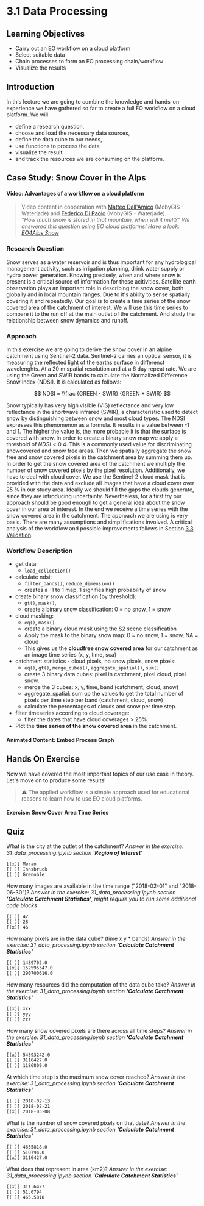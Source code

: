 # 3.1 Data Processing

## Learning Objectives

- Carry out an EO workflow on a cloud platform
- Select suitable data
- Chain processes to form an EO processing chain/workflow
- Visualize the results

## Introduction

In this lecture we are going to combine the knowledge and hands-on experience we have gathered so far to create a full EO workflow on a cloud platform.
We will  

- define a research question,
- choose and load the necessary data sources,
- define the data cube to our needs,
- use functions to process the data,
- visualize the result
- and track the resources we are consuming on the platform.

## Case Study: Snow Cover in the Alps

#### Video: Advantages of a workflow on a cloud platform

> Video content in cooperation with [Matteo Dall'Amico](https://waterjade.com/en/about-us/) (MobyGIS - Waterjade) and [Federico Di Paolo](https://waterjade.com/en/about-us/) (MobyGIS - Waterjade). <br>
> *“How much snow is stored in that mountain, when will it melt?” We answered this question using EO cloud platforms! Have a look: [EO4Alps Snow](https://waterjade.com/eo4alps-snow/)*

### Research Question

Snow serves as a water reservoir and is thus important for any hydrological management activity, such as irrigation planning, drink water supply or hydro power generation. Knowing precisely, when and where snow is present is a critical source of information for these acitivities. Satellite earth observation plays an important role in describing the snow cover, both globally and in local mountain ranges. Due to it's ability to sense spatially covering it and repeatedly. Our goal is to create a time series of the snow covered area of the catchment of interest. We will use this time series to compare it to the run off at the main outlet of the catchment. And study the relationship between snow dynamics and runoff.

### Approach

In this exercise we are going to derive the snow cover in an alpine catchment using Sentinel-2 data. Sentinel-2 carries an optical sensor, it is measuring the reflected light of the earths surface in differenct wavelenghts. At a 20 m spatial resolution and at a 6 day repeat rate. We are using the Green and SWIR bands to calculate the Normalized Difference Snow Index (NDSI). It is calculated as follows:

$$ NDSI = \\frac {GREEN - SWIR} {GREEN + SWIR} $$

Snow typically has very high visible (VIS) reflectance and very low reflectance in the shortwave infrared (SWIR), a characteristic used to detect snow by distinguishing between snow and most cloud types. The NDSI expresses this phenomenon as a formula. It results in a value between -1 and 1. The higher the value is, the more probable it is that the surface is covered with snow. In order to create a binary snow map we apply a threshold of $NDSI < 0.4$. This is a commonly used value for discriminating snowcovered and snow free areas. Then we spatially aggregate the snow free and snow covered pixels in the catchment area by summing them up. In order to get the snow covered area of the catchment we multiply the number of snow covered pixels by the pixel resolution. Additionally, we have to deal with cloud cover. We use the Sentinel-2 cloud mask that is provided with the data and exclude all images that have a cloud cover over 25 % in our study area. Ideally we should fill the gaps the clouds generate, since they are introducing uncertainty. Nevertheless, for a first try our approach should be good enough to get a general idea about the snow cover in our area of interest. In the end we receive a time series with the snow covered area in the catchment.
The approach we are using is very basic. There are many assumptions and simplifications involved. A critical analysis of the workflow and possible improvements follows in Section [3.3 Validation](https://github.com/EO-College/cubes-and-clouds/blob/main/lectures/3.3_validation/3.3_validation.md#critically-analyse-a-workflow).

### Workflow Description

- get data:
  - `load_collection()`
- calculate ndsi:
  - `filter_bands()`, `reduce_dimension()`
  - creates a -1 to 1 map, 1 signifies high probability of snow
- create binary snow classification (by threshold):
  - `gt()`, `mask()`,
  - create a binary snow classification: 0 = no snow, 1 = snow
- cloud masking:
  - `eq()`, `mask()`
  - create a binary cloud mask using the S2 scene classification
  - Apply the mask to the binary snow map: 0 = no snow, 1 = snow, NA = cloud
  - This gives us the **cloudfree snow covered area** for our catchment as an image time series (x, y, time, sca)
- catchment statistics - cloud pixels, no snow pixels, snow pixels:
  - `eq()`, `gt()`, `merge_cubes()`, `aggregate_spatial()`, `sum()`
  - create 3 binary data cubes: pixel in catchment, pixel cloud, pixel snow.
  - merge the 3 cubes: x, y, time, band (catchment, cloud, snow)
  - aggregate_spatial: sum up the values to get the total number of pixels per time step per band (catchment, cloud, snow)
  - calculate the percentages of clouds and snow per time step.
- filter timeseries according to cloud coverage:
  - filter the dates that have cloud coverages > 25%
- Plot the **time series of the snow covered area** in the catchment.

#### Animated Content: Embed Process Graph

## Hands On Exercise

Now we have covered the most important topics of our use case in theory. Let's move on to produce some results!

> :warning: The applied workflow is a simple approach used for educational reasons to learn how to use EO cloud platforms.

#### Exercise: Snow Cover Area Time Series

## Quiz

What is the city at the outlet of the catchment? _Answer in the exercise: 31_data_processing.ipynb section **'Region of Interest'**_

    [(x)] Meran
    [( )] Innsbruck
    [( )] Grenoble

How many images are available in the time range ("2018-02-01" and "2018-06-30")? _Answer in the exercise: 31_data_processing.ipynb section **'Calculate Catchment Statistics'**, might require you to run some additional code blocks_

    [( )] 42
    [( )] 28
    [(x)] 46

How many pixels are in the data cube? (time *x* y * bands) _Answer in the exercise: 31_data_processing.ipynb section **'Calculate Catchment Statistics'**_

    [( )] 1489702.0
    [(x)] 152595347.0
    [( )] 290700616.0

How many resources did the computation of the data cube take?  _Answer in the exercise: 31_data_processing.ipynb section **'Calculate Catchment Statistics'**_

    [(x)] xxx
    [( )] yyy
    [( )] zzz

How many snow covered pixels are there across all time steps? _Answer in the exercise: 31_data_processing.ipynb section **'Calculate Catchment Statistics'**_

    [(x)] 54593242.0
    [( )] 3116427.0
    [( )] 1186809.0

At which time step is the maximum snow cover reached?  _Answer in the exercise: 31_data_processing.ipynb section **'Calculate Catchment Statistics'**_

    [( )] 2018-02-13
    [( )] 2018-02-21
    [(x)] 2018-03-08

What is the number of snow covered pixels on that date?  _Answer in the exercise: 31_data_processing.ipynb section **'Calculate Catchment Statistics'**_

    [( )] 4655818.0
    [( )] 510794.0
    [(x)] 3116427.0

What does that represent in area (km2)?  _Answer in the exercise: 31_data_processing.ipynb section **'Calculate Catchment Statistics'**_

    [(x)] 311.6427
    [( )] 51.0794
    [( )] 465.5818

